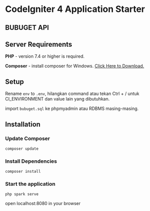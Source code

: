 # CodeIgniter 4 Application Starter

## BUBUGET API

## Server Requirements

<b>PHP</b> - version 7.4 or higher is required.

<b>Composer</b> - install composer for Windows. <a href="https://getcomposer.org/Composer-Setup.exe">Click Here to Download.</a>

## Setup

Rename `env` to `.env`, hilangkan command atau tekan Ctrl + / untuk CI_ENVIRONMENT dan value lain yang dibutuhkan.

import `bubuget.sql` ke phpmyadmin atau RDBMS masing-masing.

## Installation

### Update Composer

```
composer update
```

### Install Dependencies

```
composer install
```

### Start the application

```
php spark serve
```

open localhost:8080 in your browser
